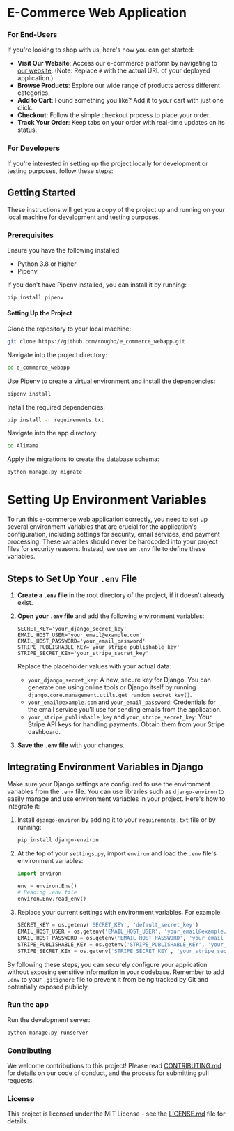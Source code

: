 # E-Commerce Web Application

### For End-Users

If you're looking to shop with us, here's how you can get started:

- **Visit Our Website**: Access our e-commerce platform by navigating to [our website](#). (Note: Replace `#` with the actual URL of your deployed application.)
- **Browse Products**: Explore our wide range of products across different categories.
- **Add to Cart**: Found something you like? Add it to your cart with just one click.
- **Checkout**: Follow the simple checkout process to place your order.
- **Track Your Order**: Keep tabs on your order with real-time updates on its status.

### For Developers

If you're interested in setting up the project locally for development or testing purposes, follow these steps:

## Getting Started

These instructions will get you a copy of the project up and running on your local machine for development and testing purposes.

### Prerequisites

Ensure you have the following installed:

- Python 3.8 or higher
- Pipenv

If you don't have Pipenv installed, you can install it by running:

```sh
pip install pipenv
```

#### Setting Up the Project
Clone the repository to your local machine:

```sh
git clone https://github.com/rougho/e_commerce_webapp.git
```
Navigate into the project directory:
```sh
cd e_commerce_webapp
```

Use Pipenv to create a virtual environment and install the dependencies:
```sh
pipenv install
```

Install the required dependencies:

```sh
pip install -r requirements.txt
```

Navigate into the app directory:
```sh
cd Alimama
```

Apply the migrations to create the database schema:
```sh
python manage.py migrate
```




# Setting Up Environment Variables

To run this e-commerce web application correctly, you need to set up several environment variables that are crucial for the application's configuration, including settings for security, email services, and payment processing. These variables should never be hardcoded into your project files for security reasons. Instead, we use an `.env` file to define these variables.

## Steps to Set Up Your `.env` File

1. **Create a `.env` file** in the root directory of the project, if it doesn't already exist.

2. **Open your `.env` file** and add the following environment variables:

    ```
    SECRET_KEY='your_django_secret_key'
    EMAIL_HOST_USER='your_email@example.com'
    EMAIL_HOST_PASSWORD='your_email_password'
    STRIPE_PUBLISHABLE_KEY='your_stripe_publishable_key'
    STRIPE_SECRET_KEY='your_stripe_secret_key'
    ```

    Replace the placeholder values with your actual data:
    - `your_django_secret_key`: A new, secure key for Django. You can generate one using online tools or Django itself by running `django.core.management.utils.get_random_secret_key()`.
    - `your_email@example.com` and `your_email_password`: Credentials for the email service you'll use for sending emails from the application.
    - `your_stripe_publishable_key` and `your_stripe_secret_key`: Your Stripe API keys for handling payments. Obtain them from your Stripe dashboard.

3. **Save the `.env` file** with your changes.

## Integrating Environment Variables in Django

Make sure your Django settings are configured to use the environment variables from the `.env` file. You can use libraries such as `django-environ` to easily manage and use environment variables in your project. Here's how to integrate it:

1. Install `django-environ` by adding it to your `requirements.txt` file or by running:

    ```sh
    pip install django-environ
    ```

2. At the top of your `settings.py`, import `environ` and load the `.env` file's environment variables:

    ```python
    import environ

    env = environ.Env()
    # Reading .env file
    environ.Env.read_env()
    ```

3. Replace your current settings with environment variables. For example:

    ```python
    SECRET_KEY = os.getenv('SECRET_KEY', 'default_secret_key')
    EMAIL_HOST_USER = os.getenv('EMAIL_HOST_USER', 'your_email@example.com')
    EMAIL_HOST_PASSWORD = os.getenv('EMAIL_HOST_PASSWORD', 'your_email_password')
    STRIPE_PUBLISHABLE_KEY = os.getenv('STRIPE_PUBLISHABLE_KEY', 'your_stripe_publishable_key')
    STRIPE_SECRET_KEY = os.getenv('STRIPE_SECRET_KEY', 'your_stripe_secret_key')
    ```

By following these steps, you can securely configure your application without exposing sensitive information in your codebase. Remember to add `.env` to your `.gitignore` file to prevent it from being tracked by Git and potentially exposed publicly.


### Run the app
Run the development server:
```sh
python manage.py runserver
```

### Contributing
We welcome contributions to this project! Please read <a href="https://github.com/rougho/e_commerece_webapp/blob/rohi/CONTRIBUTING.md">CONTRIBUTING.md</a> for details on our code of conduct, and the process for submitting pull requests.

### License
This project is licensed under the MIT License - see the <a href="https://github.com/rougho/e_commerece_webapp/blob/rohi/LICENSE">LICENSE.md</a> file for details.